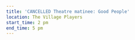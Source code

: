 ```yaml
---
title: 'CANCELLED Theatre matinee: Good People'
location: The Village Players
start_time: 2 pm
end_time: 5 pm
---
```

